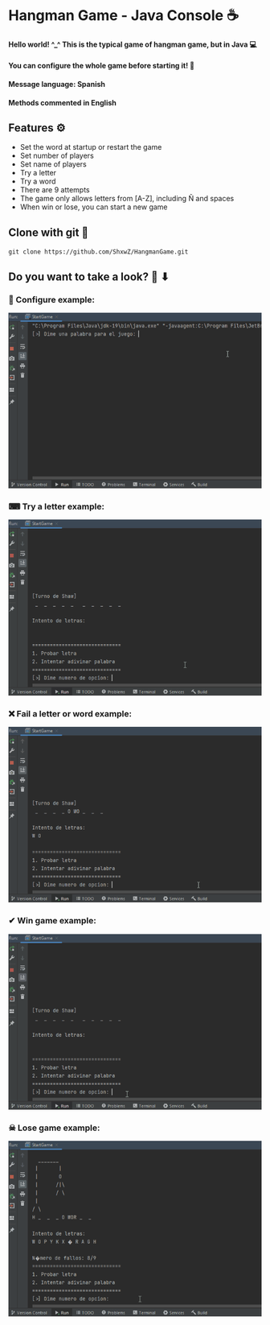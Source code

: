 # Hangman Game - Java Console ☕
#### Hello world! ^_^ This is the typical game of hangman game, but in Java 💻
#### You can configure the whole game before starting it! 🔧
#### Message language: Spanish
#### Methods commented in English

## Features ⚙
- Set the word at startup or restart the game
- Set number of players
- Set name of players
- Try a letter
- Try a word
- There are 9 attempts
- The game only allows letters from [A-Z], including Ñ and spaces
- When win or lose, you can start a new game

## Clone with git 📎
```
git clone https://github.com/ShxwZ/HangmanGame.git
```

## Do you want to take a look? 👀 ⬇

### 🔧 Configure example:
![](https://github.com/ShxwZ/HangmanGame/blob/master/readmeResources/configureGame.gif)
### ⌨ Try a letter example:
![](https://github.com/ShxwZ/HangmanGame/blob/master/readmeResources/tryLetters.gif)
### ❌ Fail a letter or word example:
![](https://github.com/ShxwZ/HangmanGame/blob/master/readmeResources/failLetterNWord.gif)
### ✔ Win game example:
![](https://github.com/ShxwZ/HangmanGame/blob/master/readmeResources/winGame.gif)
### ☠ Lose game example:
![](https://github.com/ShxwZ/HangmanGame/blob/master/readmeResources/losseGame.gif)
